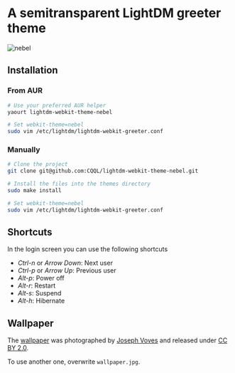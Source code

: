 # A semitransparent LightDM greeter theme

![nebel](http://i.imgur.com/ZZKQatu.png)

## Installation

### From AUR

```sh
# Use your preferred AUR helper
yaourt lightdm-webkit-theme-nebel

# Set webkit-theme=nebel
sudo vim /etc/lightdm/lightdm-webkit-greeter.conf
```

### Manually

```sh
# Clone the project
git clone git@github.com:CQQL/lightdm-webkit-theme-nebel.git

# Install the files into the themes directory
sudo make install

# Set webkit-theme=nebel
sudo vim /etc/lightdm/lightdm-webkit-greeter.conf
```

## Shortcuts

In the login screen you can use the following shortcuts

- *Ctrl-n* or *Arrow Down*: Next user
- *Ctrl-p* or *Arrow Up*: Previous user
- *Alt-p*: Power off
- *Alt-r*: Restart
- *Alt-s*: Suspend
- *Alt-h*: Hibernate

## Wallpaper

The [wallpaper](https://www.flickr.com/photos/jvoves/6939745762) was
photographed by [Joseph Voves](http://josephvoves.com/) and released under
[CC BY 2.0](https://creativecommons.org/licenses/by/2.0/).

To use another one, overwrite `wallpaper.jpg`.
